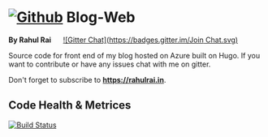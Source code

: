 # [![Github](https://github.frapsoft.com/social/github.png)](https://github.com/moonytheloony/) Blog-Web 
**By Rahul Rai**&nbsp;&nbsp;&nbsp;&nbsp;&nbsp;&nbsp;[![Gitter Chat](https://badges.gitter.im/Join Chat.svg)](https://gitter.im/moonytheloony/)

Source code for front end of my blog hosted on Azure built on Hugo. If you want to contribute or have any issues chat with me on gitter.

Don't forget to subscribe to **https://rahulrai.in**.
## Code Health & Metrices
[![Build Status](https://travis-ci.org/moonytheloony/Blog-Web.svg?branch=master)](https://travis-ci.org/moonytheloony/Blog-Web)
